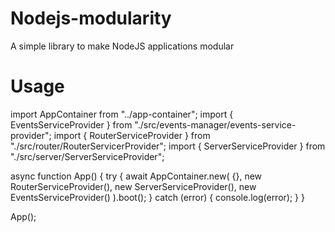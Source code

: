 # Nodejs-modularity
A simple library to make NodeJS applications modular

# Usage
import AppContainer from "../app-container";
import { EventsServiceProvider } from "./src/events-manager/events-service-provider";
import { RouterServiceProvider } from "./src/router/RouterServicerProvider";
import { ServerServiceProvider } from "./src/server/ServerServiceProvider";

async function App() {
  try {
    await AppContainer.new(
      {},
      new RouterServiceProvider(),
      new ServerServiceProvider(),
      new EventsServiceProvider()
    ).boot();
  } catch (error) {
    console.log(error);
  }
}

App();
